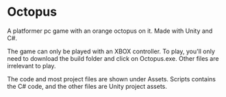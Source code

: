 # Octopus
 A platformer pc game with an orange octopus on it. Made with Unity and C#.

The game can only be played with an XBOX controller. To play, you'll only need to download the build folder and click on Octopus.exe. Other files are irrelevant to play.

The code and most project files are shown under Assets. Scripts contains the C# code, and the other files are Unity project assets.
